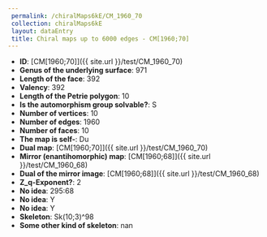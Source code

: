 ```yaml
--- 
 permalink: /chiralMaps6kE/CM_1960_70 
 collection: chiralMaps6kE
 layout: dataEntry
 title: Chiral maps up to 6000 edges - CM[1960;70]
---
```


- **ID**: [CM[1960;70]]({{ site.url }}/test/CM_1960_70)
- **Genus of the underlying surface**: 971
- **Length of the face**: 392
- **Valency**: 392
- **Length of the Petrie polygon**: 10
- **Is the automorphism group solvable?**: S
- **Number of vertices**: 10
- **Number of edges**: 1960
- **Number of faces**: 10
- **The map is self-**: Du
- **Dual map**: [CM[1960;70]]({{ site.url }}/test/CM_1960_70)
- **Mirror (enantihomorphic) map**: [CM[1960;68]]({{ site.url }}/test/CM_1960_68)
- **Dual of the mirror image**: [CM[1960;68]]({{ site.url }}/test/CM_1960_68)
- **Z_q-Exponent?**: 2
- **No idea**:  295:68
- **No idea**: Y
- **No idea**: Y
- **Skeleton**: Sk(10;3)^98
- **Some other kind of skeleton**: nan
